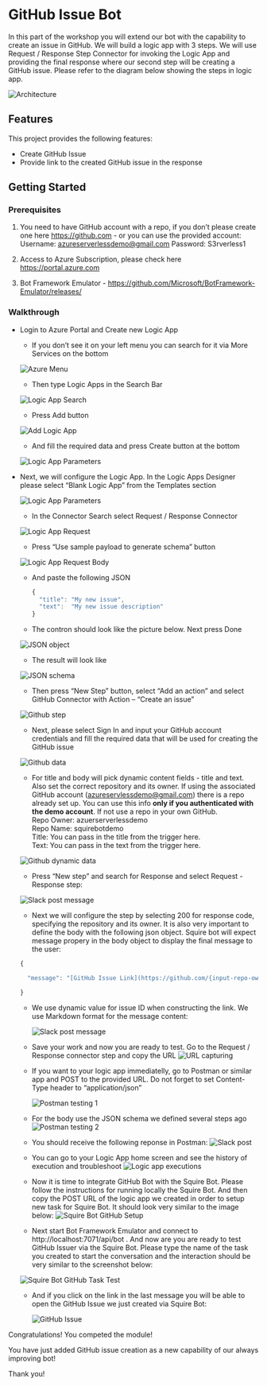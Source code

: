 # GitHub Issue Bot 

In this part of the workshop you will extend our bot with the capability to create an issue in GitHub. 
We will build a logic app with 3 steps. We will use Request / Response Step Connector for invoking the Logic App and providing the final response where our second step will be creating a GitHub issue.
Please refer to the diagram below showing the steps in logic app.

![Architecture](Content/Images/1-Architecutre.png)

## Features

This project  provides the following features:

* Create GitHub Issue 
* Provide link to the created GitHub issue in the response 

## Getting Started

### Prerequisites

1.	You need to have GitHub account with a repo, if you don’t please create one here https://github.com - or you can use the provided account:  
  Username: azureserverlessdemo@gmail.com
  Password: S3rverless1

2.	Access to Azure Subscription, please check here https://portal.azure.com

3. Bot Framework Emulator - https://github.com/Microsoft/BotFramework-Emulator/releases/

### Walkthrough 

- Login to Azure Portal and Create new Logic App

  - If you don’t see it on your left menu you can search for it via More Services on the bottom
  
  ![Azure Menu](Content/Images/2-AzureLogicApps.png)
  
  - Then type Logic Apps in the Search Bar 
  
  ![Logic App Search](Content/Images/3-AzureMenu.png)
  
  - Press Add button
  
  ![Add Logic App](Content/Images/4-AzureCreateLogicApp.png)
  
  - And fill the required data and press Create button at the bottom
  
  ![Logic App Parameters](Content/Images/5-LogicAppParameters.png)
  
- Next, we will configure the Logic App. In the Logic Apps Designer please select “Blank Logic App” from the Templates section
  
  ![Logic App Parameters](Content/Images/6-LogicAppBlankTemplate.png)
  
  - In the Connector Search select Request / Response Connector
  
   ![Logic App Request](Content/Images/7-LogicAppRequest.png)
   
   - Press “Use sample payload to generate schema” button
   
   ![Logic App Request Body](Content/Images/8-LogicAppRequestBody.png)
   
   - And paste the following JSON
   
      ```javascript
      {
        "title": "My new issue",
        "text":  "My new issue description"
      }
      ```
    
    - The contron should look like the picture below. Next press Done 
    
   ![JSON object](Content/Images/9-LogicAppJsonObject.png)
   
    - The result will look like 
   
   ![JSON schema](Content/Images/10-JsonSchema.png)
   
    - Then press “New Step” button, select “Add an action” and select GitHub Connector with Action – “Create an issue”
   
    ![Github step](Content/Images/11-GitHub.png)
   
     - Next, please select Sign In and input your GitHub account credentials and fill the required data that will be used for creating the GitHub issue
   
    ![Github data](Content/Images/12-GitHubFields.png)
   
     - For title and body will pick dynamic content fields - title and text. Also set the correct repository and its owner.  If using the associated GitHub account (azureservlessdemo@gmail.com) there is a repo already set up.  You can use this info **only if you authenticated with the demo account**.  If not use a repo in your own GitHub.   
      Repo Owner: azuerserverlessdemo  
      Repo Name: squirebotdemo  
      Title: You can pass in the title from the trigger here.   
      Text: You can pass in the text from the trigger here.  
     
     ![Github dynamic data](Content/Images/13-GitHubDyniamicValues.png)
     
     - Press “New step” and search for Response and select Request - Response step:
     
     ![Slack post message](Content/Images/21-RequestResponse.PNG)
  
     - Next we will configure the step by selecting 200 for response code, specifying the repository and its owner. It is also very important to define the body with the following json object. Squire bot will expect message propery in the body object to display the final message to the user:
     
  ```javascript
  {
  
   	"message": "[GitHub Issue Link](https://github.com/{input-repo-owner}/{input-repo}/issues/@{body('Create_an_issue')?['number']})"

  }
  ```

    - We use dynamic value for issue ID when constructing the link. We use Markdown format for the message content:
   
      ![Slack post message](Content/Images/14-Slack.png)
     
    - Save your work and now you are ready to test. Go to the Request / Response connector step and copy the URL
      ![URL capturing](Content/Images/16-URL.png)
      
    - If you want to your logic app immediatelly, go to Postman or similar app and POST to the provided URL. Do not forget to set Content-Type header to “application/json”
   
       ![Postman testing 1](Content/Images/17-Postman1.png)
       
     - For the body use the JSON schema we defined several steps ago 
       ![Postman testing 2](Content/Images/18-Postman2.png)
       
     - You should receive the following reponse in Postman:
        ![Slack post](Content/Images/19-SlackPost.png)
        
     - You can go to your Logic App home screen and see the history of execution and troubleshoot 
       ![Logic app executions](Content/Images/20-LogicAppsRuns.png)
       
     - Now it is time to integrate GitHub Bot with the Squire Bot. Please follow the instructions for running locally the Squire Bot. And then copy the POST URL of the logic app we created in order to setup new task for Squire Bot. It should look very similar to the image below:
      ![Squire Bot GitHub Setup](Content/Images/23-SquireBotSetup.PNG)
      
     - Next start Bot Framework Emulator and connect to http://localhost:7071/api/bot . And now are you are ready to test GitHub Issuer via the Squire Bot. Please type the name of the task you created to start the conversation and the interaction should be very similar to the screenshot below:
     
     ![Squire Bot GitHub Task Test](Content/Images/22-BotConversation.PNG)
     
    
     - And if you click on the link in the last message you will be able to open the GitHub Issue we just created via Squire Bot:
     
       ![GitHub Issue](Content/Images/24-GitHubIssueCreated.PNG)
     
 Congratulations! You competed the module! 
 
 You have just added GitHub issue creation as a new capability of our always improving bot!
 
 Thank you!
   
   

